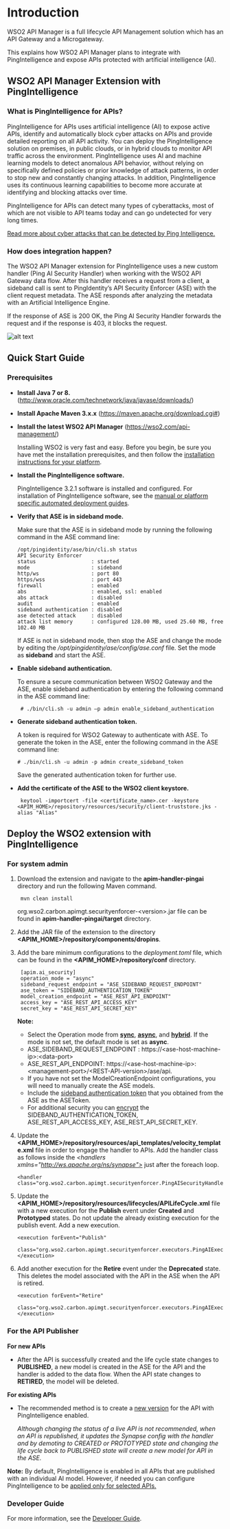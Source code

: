 # Introduction

WSO2 API Manager is a full lifecycle API Management solution which has an API Gateway and a Microgateway. 

This explains how WSO2 API Manager plans to integrate with PingIntelligence and expose APIs protected with 
artificial intelligence (AI).

## WSO2 API Manager Extension with PingIntelligence

### What is PingIntelligence for APIs?
PingIntelligence for APIs uses artificial intelligence (AI) to expose active APIs, identify and automatically block cyber attacks on APIs and provide detailed reporting on all API activity. You can deploy the PingIntelligence solution on premises, in public clouds, or in hybrid clouds to monitor API traffic across the environment. PingIntelligence uses AI and machine learning models to detect anomalous API behavior, without relying on specifically defined policies or prior knowledge of attack patterns, in order to stop new and constantly changing attacks. In addition, PingIntelligence uses its continuous learning capabilities to become more accurate at identifying and blocking attacks over time. 

PingIntelligence for APIs can detect many types of cyberattacks, most of which are not visible to API teams today and can go undetected for very long times. 

[Read more about cyber attacks that can be detected by Ping Intelligence.](https://github.com/wso2-extensions/apim-handler-pingai/blob/master/DEVELOPER_GUIDE.md#types-of-attacks-pingintelligence-protects-against)

### How does integration happen?
The WSO2 API Manager extension for PingIntelligence uses a new custom handler (Ping AI Security Handler) when working with the WSO2 API Gateway data flow. After this handler receives a request from a client, a sideband call is sent to PingIdentity’s API Security Enforcer (ASE) with the client request metadata. The ASE responds after analyzing the metadata with an Artificial Intelligence Engine. 

If the response of ASE is 200 OK, the Ping AI Security Handler forwards the request and if the response is 403, it blocks the request.

![alt text](https://raw.githubusercontent.com/wso2-extensions/apim-handler-pingai/master/images/architecture.png)

## Quick Start Guide

### Prerequisites

- **Install Java 7 or 8.** 
(http://www.oracle.com/technetwork/java/javase/downloads/)
    
- **Install Apache Maven 3.x.x**
 (https://maven.apache.org/download.cgi#)

- **Install the latest WSO2 API Manager**
(https://wso2.com/api-management/)

    Installing WSO2 is very fast and easy. Before you begin, be sure you have met the installation prerequisites, 
    and then follow the [installation instructions for your platform](https://docs.wso2.com/display/AM260/Installing+the+Product).

- **Install the PingIntelligence software.**

    PingIntelligence 3.2.1 software is installed and configured. For installation of PingIntelligence software, 
    see the [manual or platform specific automated deployment guides](https://support.pingidentity.com/s/pingintelligence-for-apis-help).
- **Verify that ASE is in sideband mode.**
  
  Make sure that the ASE is in sideband mode by running the following command in the ASE command line:
    ```
   /opt/pingidentity/ase/bin/cli.sh status
   API Security Enforcer
   status                  : started
   mode                    : sideband
   http/ws                 : port 80
   https/wss               : port 443
   firewall                : enabled
   abs                     : enabled, ssl: enabled
   abs attack              : disabled
   audit                   : enabled
   sideband authentication : disabled
   ase detected attack     : disabled
   attack list memory      : configured 128.00 MB, used 25.60 MB, free 102.40 MB
    ```  
    
    If ASE is not in sideband mode, then stop the ASE and change the mode by editing the 
    */opt/pingidentity/ase/config/ase.conf* file. Set the mode as **sideband** and start the ASE.

- **Enable sideband authentication.**
  
  To ensure a secure communication between WSO2 Gateway and the ASE, enable sideband authentication by entering the following 
  command in the ASE command line:
   ```
    # ./bin/cli.sh -u admin –p admin enable_sideband_authentication 
   ```
   
- **Generate sideband authentication token.**

   A token is required for WSO2 Gateway to authenticate with ASE. To generate the token in the ASE, enter the following 
   command in the ASE command line:
   ```
   # ./bin/cli.sh -u admin -p admin create_sideband_token
   ```
   Save the generated authentication token for further use.
   
- **Add the certificate of the ASE to the WSO2 client keystore.**
   ```
    keytool -importcert -file <certificate_name>.cer -keystore <APIM_HOME>/repository/resources/security/client-truststore.jks -alias "Alias"
   ```
## Deploy the WSO2 extension with PingIntelligence

### For system admin

1. Download the extension and navigate to the **apim-handler-pingai** directory and run the following Maven command.
   ```
    mvn clean install
     ```
    org.wso2.carbon.apimgt.securityenforcer-\<version>.jar file can be found in **apim-handler-pingai/target** directory. 

2. Add the JAR file of the extension to the directory **<APIM_HOME>/repository/components/dropins**. 

3. Add the bare minimum configurations to the *deployment.toml* file, which can be found in the
**<APIM_HOME>/repository/conf** directory.

   ```
    [apim.ai_security]
    operation_mode = "async"
    sideband_request_endpoint = "ASE_SIDEBAND_REQUEST_ENDPOINT"
    ase_token = "SIDEBAND_AUTHENTICATION_TOKEN"
    model_creation_endpoint = "ASE_REST_API_ENDPOINT"
    access_key = "ASE_REST_API_ACCESS_KEY"
    secret_key = "ASE_REST_API_SECRET_KEY"
   ```
    **Note:**
    - Select the Operation mode from **[sync](https://github.com/wso2-extensions/apim-handler-pingai/blob/master/DEVELOPER_GUIDE.md#sync-mode)**,
    **[async](https://github.com/wso2-extensions/apim-handler-pingai/blob/master/DEVELOPER_GUIDE.md#async-mode)**, and 
    **[hybrid](https://github.com/wso2-extensions/apim-handler-pingai/blob/master/DEVELOPER_GUIDE.md#hybrid-mode)**.
    If the mode is not set, the default mode is set as **async**. 
    - ASE_SIDEBAND_REQUEST_ENDPOINT : https://\<ase-host-machine-ip>:\<data-port>
    - ASE_REST_API_ENDPOINT: https://\<ase-host-machine-ip>:\<management-port>/\<REST-API-version>/ase/api.
    - If you have not set the ModelCreationEndpoint configurations, you will need to manually create the ASE models.
    - Include the [sideband authentication token](https://github.com/wso2-extensions/apim-handler-pingai/blob/master/DEVELOPER_GUIDE.md#prerequisites)
     that you obtained from the ASE as the ASEToken.
     - For additional security you can [encrypt](https://github.com/wso2-extensions/apim-handler-pingai/blob/master/DEVELOPER_GUIDE.md#encrypting-passwords-with-cipher-tool) the SIDEBAND_AUTHENTICATION_TOKEN, ASE_REST_API_ACCESS_KEY, ASE_REST_API_SECRET_KEY.   

4. Update the **<APIM_HOME>/repository/resources/api_templates/velocity_template.xml** file in order to engage the handler to APIs. Add the handler class as follows inside the 
   *\<handlers xmlns="http://ws.apache.org/ns/synapse">* just after the foreach loop.
   ```
   <handler class="org.wso2.carbon.apimgt.securityenforcer.PingAISecurityHandler"/> 
   ```
  
5. Update the **<APIM_HOME>/repository/resources/lifecycles/APILifeCycle.xml** file with a new execution for the **Publish** event under **Created** and **Prototyped** states. 
Do not update the already existing execution for the publish event. Add a new execution.
    ```
    <execution forEvent="Publish" 
        class="org.wso2.carbon.apimgt.securityenforcer.executors.PingAIExecutor">
    </execution>
    ```
 
6. Add another execution for the **Retire** event under the **Deprecated** state.
   This deletes the model associated with the API in the ASE when the API is retired.
    ```
    <execution forEvent="Retire" 
        class="org.wso2.carbon.apimgt.securityenforcer.executors.PingAIExecutor">
    </execution>
    ```
     
### For the API Publisher

**For new APIs**

- After the API is successfully created and the life cycle state changes to **PUBLISHED**,
 a new model is created in the ASE for the API and the handler is added to the data flow. 
 When the API state changes to **RETIRED**, the model will be deleted.

**For existing APIs**

- The recommended method is to create a [new version](https://docs.wso2.com/display/AM260/Quick+Start+Guide#QuickStartGuide-VersioningtheAPI) 
for the API with PingIntelligence enabled.

    *Although changing the status of a live API is not recommended, when an API is republished, it updates the Synapse config with the handler and 
    by demoting to CREATED or PROTOTYPED state and changing the life cycle back to PUBLISHED state 
   will create a new model for API in the ASE.*


**Note:**
By default, PingIntelligence is enabled in all APIs that are published with an individual AI model. 
However, if needed you can configure PingIntelligence to be [applied only for selected APIs.](https://github.com/wso2-extensions/apim-handler-pingai/blob/master/DEVELOPER_GUIDE.md#add-the-policy-only-for-selected-apis)


### Developer Guide

For more information, see the [Developer Guide](https://github.com/wso2-extensions/apim-handler-pingai/blob/master/DEVELOPER_GUIDE.md).
